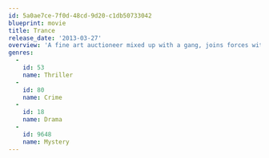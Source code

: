 ```yaml
---
id: 5a0ae7ce-7f0d-48cd-9d20-c1db50733042
blueprint: movie
title: Trance
release_date: '2013-03-27'
overview: 'A fine art auctioneer mixed up with a gang, joins forces with a hypnotherapist to recover a lost painting. As boundaries between desire, reality and hypnotic suggestion begin to blur, the stakes rise faster than anyone could have anticipated.'
genres:
  -
    id: 53
    name: Thriller
  -
    id: 80
    name: Crime
  -
    id: 18
    name: Drama
  -
    id: 9648
    name: Mystery
---
```

